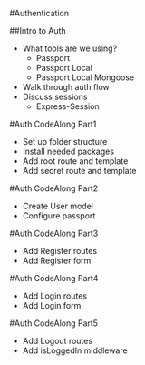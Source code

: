 #Authentication

##Intro to Auth
* What tools are we using?
    * Passport
    * Passport Local
    * Passport Local Mongoose
* Walk through auth flow
* Discuss sessions
    * Express-Session

#Auth CodeAlong Part1
* Set up folder structure
* Install needed packages
* Add root route and template
* Add secret route and template

#Auth CodeAlong Part2
* Create User model
* Configure passport

#Auth CodeAlong Part3
* Add Register routes
* Add Register form

#Auth CodeAlong Part4
* Add Login routes
* Add Login form

#Auth CodeAlong Part5
* Add Logout routes
* Add isLoggedIn middleware

